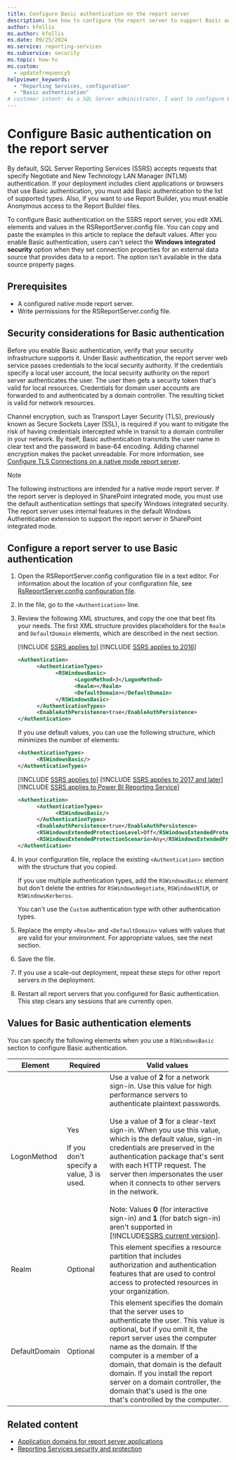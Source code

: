 ```yaml
---
title: Configure Basic authentication on the report server
description: See how to configure the report server to support Basic authentication. View configuration file entries to use to configure Basic authentication options.
author: kfollis
ms.author: kfollis
ms.date: 09/25/2024
ms.service: reporting-services
ms.subservice: security
ms.topic: how-to
ms.custom:
  - updatefrequency5
helpviewer_keywords:
  - "Reporting Services, configuration"
  - "Basic authentication"
# customer intent: As a SQL Server administrator, I want to configure Basic authentication on my report server so that I can accept requests that specify Basic authentication.
---
```

# Configure Basic authentication on the report server

By default, SQL Server Reporting Services (SSRS) accepts requests that specify Negotiate and New Technology LAN Manager (NTLM) authentication. If your deployment includes client applications or browsers that use Basic authentication, you must add Basic authentication to the list of supported types. Also, if you want to use Report Builder, you must enable Anonymous access to the Report Builder files.

To configure Basic authentication on the SSRS report server, you edit XML elements and values in the RSReportServer.config file. You can copy and paste the examples in this article to replace the default values. After you enable Basic authentication, users can't select the **Windows integrated security** option when they set connection properties for an external data source that provides data to a report. The option isn't available in the data source property pages.

## Prerequisites

- A configured native mode report server.
- Write permissions for the RSReportServer.config file.

## Security considerations for Basic authentication

Before you enable Basic authentication, verify that your security infrastructure supports it. Under Basic authentication, the report server web service passes credentials to the local security authority. If the credentials specify a local user account, the local security authority on the report server authenticates the user. The user then gets a security token that's valid for local resources. Credentials for domain user accounts are forwarded to and authenticated by a domain controller. The resulting ticket is valid for network resources.

Channel encryption, such as Transport Layer Security (TLS), previously known as Secure Sockets Layer (SSL), is required if you want to mitigate the risk of having credentials intercepted while in transit to a domain controller in your network. By itself, Basic authentication transmits the user name in clear text and the password in base-64 encoding. Adding channel encryption makes the packet unreadable. For more information, see [Configure TLS Connections on a native mode report server](../../reporting-services/security/configure-ssl-connections-on-a-native-mode-report-server.md).

> [!NOTE]
> The following instructions are intended for a native mode report server. If the report server is deployed in SharePoint integrated mode, you must use the default authentication settings that specify Windows integrated security. The report server uses internal features in the default Windows Authentication extension to support the report server in SharePoint integrated mode.
  
## Configure a report server to use Basic authentication
  
1. Open the RSReportServer.config configuration file in a text editor. For information about the location of your configuration file, see [RsReportServer.config configuration file](../report-server/rsreportserver-config-configuration-file.md#bkmk_file_location).
  
1. In the file, go to the `<Authentication>` line.

1. Review the following XML structures, and copy the one that best fits your needs. The first XML structure provides placeholders for the `Realm` and `DefaultDomain` elements, which are described in the next section.

   [!INCLUDE [SSRS applies to](../../includes/ssrs-appliesto.md)] [!INCLUDE [SSRS applies to 2016](../../includes/ssrs-appliesto-2016.md)]

   ```xml
   <Authentication>
         <AuthenticationTypes>
               <RSWindowsBasic>
                     <LogonMethod>3</LogonMethod>
                     <Realm></Realm>
                     <DefaultDomain></DefaultDomain>
               </RSWindowsBasic>
         </AuthenticationTypes>
         <EnableAuthPersistence>true</EnableAuthPersistence>
   </Authentication>
   ```

   If you use default values, you can use the following structure, which minimizes the number of elements:

   ```xml
   <AuthenticationTypes>
         <RSWindowsBasic/>
   </AuthenticationTypes>
   ```

   [!INCLUDE [SSRS applies to](../../includes/ssrs-appliesto.md)] [!INCLUDE [SSRS applies to 2017 and later](../../includes/ssrs-appliesto-2017-and-later.md)] [!INCLUDE [SSRS applies to Power BI Reporting Service](../../includes/ssrs-appliesto-pbirs.md)]

   ```xml
   <Authentication>
         <AuthenticationTypes>
               <RSWindowsBasic/>
         </AuthenticationTypes>
         <EnableAuthPersistence>true</EnableAuthPersistence>
         <RSWindowsExtendedProtectionLevel>Off</RSWindowsExtendedProtectionLevel>
         <RSWindowsExtendedProtectionScenario>Any</RSWindowsExtendedProtectionScenario>
   </Authentication>
   ```

1. In your configuration file, replace the existing `<Authentication>` section with the structure that you copied.

   If you use multiple authentication types, add the `RSWindowsBasic` element but don't delete the entries for `RSWindowsNegotiate`, `RSWindowsNTLM`, or `RSWindowsKerberos`.

   You can't use the `Custom` authentication type with other authentication types.

1. Replace the empty `<Realm>` and `<DefaultDomain>` values with values that are valid for your environment. For appropriate values, see the next section.

1. Save the file.

1. If you use a scale-out deployment, repeat these steps for other report servers in the deployment.

1. Restart all report servers that you configured for Basic authentication. This step clears any sessions that are currently open.

## Values for Basic authentication elements

You can specify the following elements when you use a `RSWindowsBasic` section to configure Basic authentication.

|Element|Required|Valid values|
|-------------|--------------|------------------|
|LogonMethod|Yes<br /><br /> If you don't specify a value, 3 is used.|Use a value of **2** for a network sign-in. Use this value for high performance servers to authenticate plaintext passwords.<br /><br />Use a value of **3** for a clear-text sign-in. When you use this value, which is the default value, sign-in credentials are preserved in the authentication package that's sent with each HTTP request. The server then impersonates the user when it connects to other servers in the network.<br /><br />Note: Values **0** (for interactive sign-in) and **1** (for batch sign-in) aren't supported in [!INCLUDE[SSRS current version](../../includes/ssrscurrent-md.md)].|
|Realm|Optional|This element specifies a resource partition that includes authorization and authentication features that are used to control access to protected resources in your organization.|
|DefaultDomain|Optional|This element specifies the domain that the server uses to authenticate the user. This value is optional, but if you omit it, the report server uses the computer name as the domain. If the computer is a member of a domain, that domain is the default domain. If you install the report server on a domain controller, the domain that's used is the one that's controlled by the computer.|

## Related content

- [Application domains for report server applications](../../reporting-services/report-server/application-domains-for-report-server-applications.md)
- [Reporting Services security and protection](../../reporting-services/security/reporting-services-security-and-protection.md)
